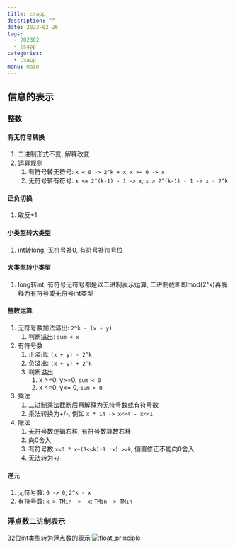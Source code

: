 ```yaml
---
title: csapp
description: ""
date: 2023-02-26
tags:
  - 202302
  - csapp
categories:
  - csapp
menu: main
---
```


## 信息的表示

### 整数

#### 有无符号转换

1. 二进制形式不变, 解释改变
2. 运算规则
    1. 有符号转无符号: `x < 0 -> 2^k + x`; `x >= 0 -> x`
    2. 无符号转有符号: `x <= 2^(k-1) - 1 -> x`; `x > 2^(k-1) - 1 -> x - 2^k`

#### 正负切换

1. 取反+1

#### 小类型转大类型

1. int转long, 无符号补0, 有符号补符号位

#### 大类型转小类型

1. long转int, 有符号无符号都是以二进制表示运算, 二进制截断即mod(2^k)再解释为有符号或无符号int类型

#### 整数运算

1. 无符号数加法溢出: `2^k - (x + y)`
   1. 判断溢出: `sum < x`
2. 有符号数
   1. 正溢出: `(x + y) - 2^k`
   2. 负溢出: `(x + y) + 2^k`
   3. 判断溢出
      1. x >=0, y>=0, `sum < 0`
      2. x <=0, y<= 0, `sum > 0`
3. 乘法
   1. 二进制乘法截断后再解释为无符号数或有符号数
   2. 乘法转换为+/-, 例如 `x * 14 -> x<<4 - x<<1`
4. 除法
   1. 无符号数逻辑右移, 有符号数算数右移
   2. 向0舍入
   3. 有符号数 `x<0 ? x+(1<<k)-1 :x) >>k`, 偏置修正不能向0舍入
   4. 无法转为+/-

#### 逆元

1. 无符号数: `0 -> 0`; `2^k - x`
2. 有符号数: `x > TMin -> -x`; `TMin -> TMin`

### 浮点数二进制表示

32位int类型转为浮点数的表示
![float_principle](/imgs/float_principle.png)
